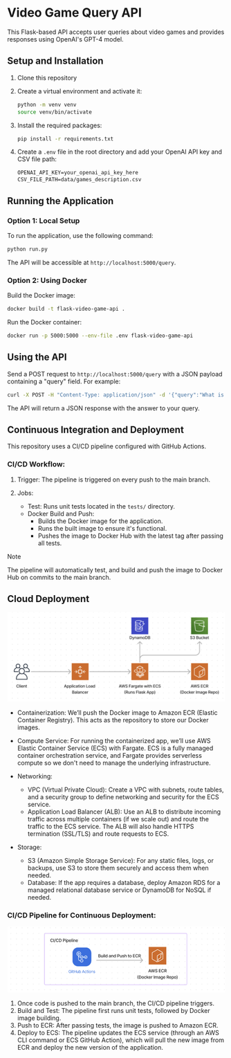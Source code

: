 # Video Game Query API

This Flask-based API accepts user queries about video games and provides responses using OpenAI's GPT-4 model.

## Setup and Installation

1. Clone this repository

2. Create a virtual environment and activate it:
   ```sh
   python -m venv venv
   source venv/bin/activate
   ```

3. Install the required packages:
   ```sh
   pip install -r requirements.txt
   ```

4. Create a `.env` file in the root directory and add your OpenAI API key and CSV file path:
   ```
   OPENAI_API_KEY=your_openai_api_key_here
   CSV_FILE_PATH=data/games_description.csv
   ```

## Running the Application

### Option 1: Local Setup
To run the application, use the following command:

```sh
python run.py
```

The API will be accessible at `http://localhost:5000/query`.

### Option 2: Using Docker
Build the Docker image:
```sh
docker build -t flask-video-game-api .
```

Run the Docker container:
```sh
docker run -p 5000:5000 --env-file .env flask-video-game-api
```


## Using the API

Send a POST request to `http://localhost:5000/query` with a JSON payload containing a "query" field. For example:

```sh
curl -X POST -H "Content-Type: application/json" -d '{"query":"What is the player rating of Elden Ring?"}' http://localhost:5000/query
```

The API will return a JSON response with the answer to your query.

## Continuous Integration and Deployment
This repository uses a CI/CD pipeline configured with GitHub Actions.

### CI/CD Workflow:
1. Trigger: The pipeline is triggered on every push to the main branch.

2. Jobs:
   - Test: Runs unit tests located in the `tests/` directory.
   - Docker Build and Push:
     - Builds the Docker image for the application.
     - Runs the built image to ensure it's functional.
     - Pushes the image to Docker Hub with the latest tag after passing all tests.

> [!NOTE]
> The pipeline will automatically test, and build and push the image to Docker Hub on commits to the main branch.

## Cloud Deployment
![alt text](screenshots/cloud-architecture.png)
- Containerization: We’ll push the Docker image to Amazon ECR (Elastic Container Registry). This acts as the repository to store our Docker images.
- Compute Service: For running the containerized app, we’ll use AWS Elastic Container Service (ECS) with Fargate. ECS is a fully managed container orchestration service, and Fargate provides serverless compute so we don't need to manage the underlying infrastructure.

- Networking:
  - VPC (Virtual Private Cloud): Create a VPC with subnets, route tables, and a security group to define networking and security for the ECS service.
  - Application Load Balancer (ALB): Use an ALB to distribute incoming traffic across multiple containers (if we scale out) and route the traffic to the ECS service. The ALB will also handle HTTPS termination (SSL/TLS) and route requests to ECS.

- Storage:
  - S3 (Amazon Simple Storage Service): For any static files, logs, or backups, use S3 to store them securely and access them when needed.
  - Database: If the app requires a database, deploy Amazon RDS for a managed relational database service or DynamoDB for NoSQL if needed.

### CI/CD Pipeline for Continuous Deployment:
![alt text](screenshots/cicd.png)
1. Once code is pushed to the main branch, the CI/CD pipeline triggers.
2. Build and Test: The pipeline first runs unit tests, followed by Docker image building.
3. Push to ECR: After passing tests, the image is pushed to Amazon ECR.
4. Deploy to ECS: The pipeline updates the ECS service (through an AWS CLI command or ECS GitHub Action), which will pull the new image from ECR and deploy the new version of the application.
